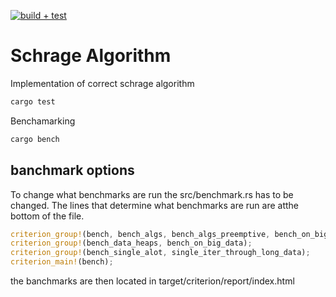
[![build + test](https://github.com/flattte/schrage/actions/workflows/rust.yml/badge.svg)](https://github.com/flattte/schrage/actions/workflows/rust.yml)
# Schrage Algorithm

Implementation of correct schrage algorithm
```sh
cargo test
```
Benchamarking
```sh
cargo bench
```

## banchmark options

To change what benchmarks are run the src/benchmark.rs has to be changed. The lines that determine what benchmarks are run are atthe bottom of the file.

```rs
criterion_group!(bench, bench_algs, bench_algs_preemptive, bench_on_big_data);
criterion_group!(bench_data_heaps, bench_on_big_data);
criterion_group!(bench_single_alot, single_iter_through_long_data);
criterion_main!(bench);
```
the banchmarks are then located in target/criterion/report/index.html
